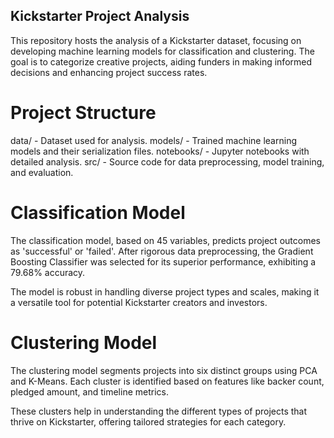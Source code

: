 ## Kickstarter Project Analysis
This repository hosts the analysis of a Kickstarter dataset, focusing on developing machine learning models for classification and clustering. The goal is to categorize creative projects, aiding funders in making informed decisions and enhancing project success rates.

# Project Structure
data/ - Dataset used for analysis.
models/ - Trained machine learning models and their serialization files.
notebooks/ - Jupyter notebooks with detailed analysis.
src/ - Source code for data preprocessing, model training, and evaluation.

# Classification Model

The classification model, based on 45 variables, predicts project outcomes as 'successful' or 'failed'. After rigorous data preprocessing, the Gradient Boosting Classifier was selected for its superior performance, exhibiting a 79.68% accuracy.

The model is robust in handling diverse project types and scales, making it a versatile tool for potential Kickstarter creators and investors.

# Clustering Model

The clustering model segments projects into six distinct groups using PCA and K-Means. Each cluster is identified based on features like backer count, pledged amount, and timeline metrics.

These clusters help in understanding the different types of projects that thrive on Kickstarter, offering tailored strategies for each category.

